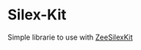 # Silex-Kit

Simple librarie to use with [ZeeSilexKit](https://github.com/ZeeAgency/generator-zee-silex-kit)
